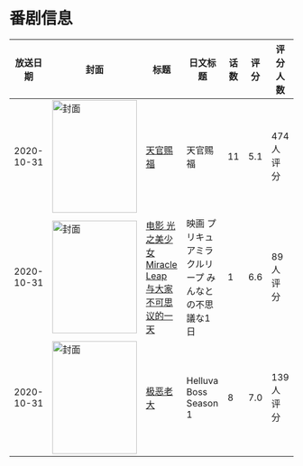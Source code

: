 # 番剧信息

|放送日期|封面|标题|日文标题|话数|评分|评分人数|
|---|---|---|---|---|---|---|
|2020-10-31|<img src="https://lain.bgm.tv/pic/cover/c/95/88/289101_Y6BuG.jpg" alt="封面" style="width:150px;height:200px;object-fit:cover;">|[天官赐福](https://bangumi.tv/subject/289101)|天官赐福|11|5.1|474人评分|
|2020-10-31|<img src="https://lain.bgm.tv/pic/cover/c/4f/3f/297318_dT422.jpg" alt="封面" style="width:150px;height:200px;object-fit:cover;">|[电影 光之美少女 Miracle Leap 与大家不可思议的一天](https://bangumi.tv/subject/297318)|映画 プリキュアミラクルリープ みんなとの不思議な1日|1|6.6|89人评分|
|2020-10-31|<img src="https://lain.bgm.tv/pic/cover/c/75/ba/335729_33WSl.jpg" alt="封面" style="width:150px;height:200px;object-fit:cover;">|[极恶老大](https://bangumi.tv/subject/335729)|Helluva Boss Season 1|8|7.0|139人评分|
